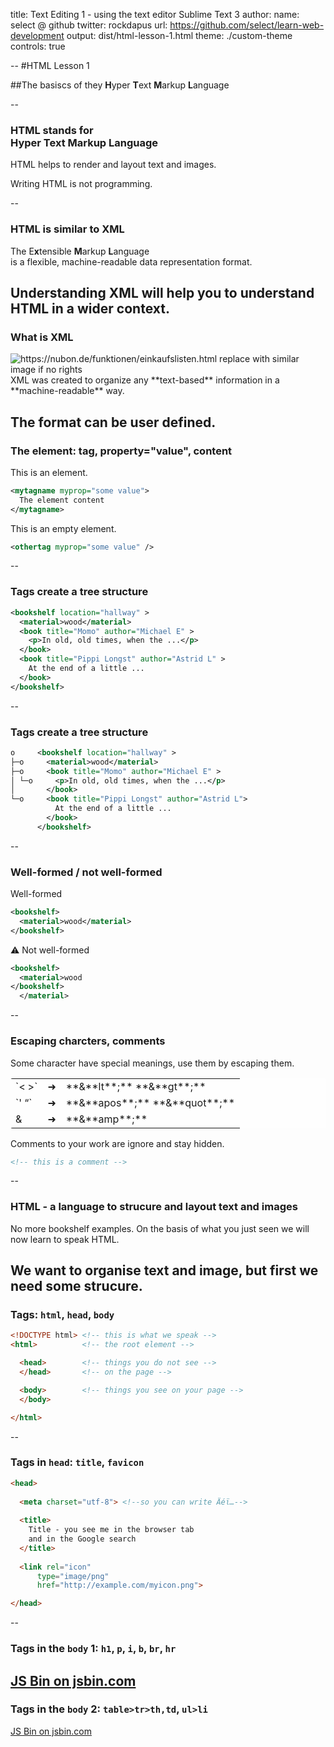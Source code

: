 title: Text Editing 1 - using the text editor Sublime Text 3
author:
  name: select @ github
  twitter: rockdapus
  url: https://github.com/select/learn-web-development
output: dist/html-lesson-1.html
theme: ./custom-theme
controls: true

--
#HTML Lesson 1

##The basiscs of they **H**yper **T**ext **M**arkup **L**anguage

--
### HTML stands for <br>**H**yper **T**ext **M**arkup **L**anguage

HTML helps to render and layout text and images.

Writing HTML is not programming.

--
### HTML is similar to XML

The E**x**tensible **M**arkup **L**anguage<br>
is a flexible, machine-readable data representation format.

Understanding XML will help you to understand HTML in a wider context.
--
### What is XML
<img src="einkaufsliste-digital-schreiben.jpg" alt="https://nubon.de/funktionen/einkaufslisten.html replace with similar image if no rights">
XML was created to organize any **text-based** information in a **machine-readable** way.

The format can be **user defined**.
--
### The element: tag, property="value", content
This is an element.
```xml
<mytagname myprop="some value">
  The element content
</mytagname>
```
This is an empty element.
```xml
<othertag myprop="some value" />
```

--
### Tags create a tree structure
```xml
<bookshelf location="hallway" >
  <material>wood</material>
  <book title="Momo" author="Michael E" >
    <p>In old, old times, when the ...</p>
  </book>
  <book title="Pippi Longst" author="Astrid L" >
    At the end of a little ...
  </book>
</bookshelf>
```

--
### Tags create a tree structure
```xml
o     <bookshelf location="hallway" >
├─o     <material>wood</material>
├─o     <book title="Momo" author="Michael E" >
│ └─o     <p>In old, old times, when the ...</p>
│       </book>
└─o     <book title="Pippi Longst" author="Astrid L">
          At the end of a little ...
        </book>
      </bookshelf>
```

--
### Well-formed / not well-formed
Well-formed
```xml
<bookshelf>
  <material>wood</material>
</bookshelf>
```
⚠ Not well-formed
```xml
<bookshelf>
  <material>wood
</bookshelf>
  </material>

```
--
### Escaping charcters, comments
Some character have special meanings, use them by escaping them.

<table style="background-color: rgba(255, 255, 255, 0.7); width: 100%; border-radius: 3px">
  <tr>
    <td>`< >`</td>
    <td>➜</td>
    <td>**&amp;**lt**;** **&amp;**gt**;**</td>
  </tr>
    <td>`' “`</td>
    <td>➜</td>
    <td>**&amp;**apos**;** **&amp;**quot**;**</td>
  </tr>
  <tr>
    <td>&amp;</td>
    <td>➜</td>
    <td>**&amp;**amp**;** </td>
  </tr>
</table>

Comments to your work are ignore and stay hidden.
```xml
<!-- this is a comment -->
```

   
--
### HTML - a language to strucure and layout text and images
No more bookshelf examples. On the basis of what you just seen we will now learn to speak HTML.

We want to organise text and image, but first we need some strucure.
--
### Tags: `html`, `head`, `body`
```html
<!DOCTYPE html> <!-- this is what we speak -->
<html>          <!-- the root element -->

  <head>        <!-- things you do not see -->
  </head>       <!-- on the page -->

  <body>        <!-- things you see on your page -->
  </body>

</html>
```
--
### Tags in `head`: `title`, `favicon`
```html
<head>
  
  <meta charset="utf-8"> <!--so you can write Äéϊ…-->
  
  <title>
    Title - you see me in the browser tab 
    and in the Google search
  </title>
  
  <link rel="icon" 
      type="image/png" 
      href="http://example.com/myicon.png">

</head>
```
--

### Tags in the `body` 1: `h1`, `p`, `i`, `b`, `br`, `hr`
<a class="jsbin-embed" href="http://jsbin.com/habama/embed?html,output&height=250px">JS Bin on jsbin.com</a><script src="http://static.jsbin.com/js/embed.min.js?3.35.11"></script>
--
### Tags in the `body` 2: `table>tr>th,td`, `ul>li`
<a class="jsbin-embed" href="http://jsbin.com/didepij/embed?html,output&height=400px">JS Bin on jsbin.com</a><script src="http://static.jsbin.com/js/embed.min.js?3.35.11"></script>